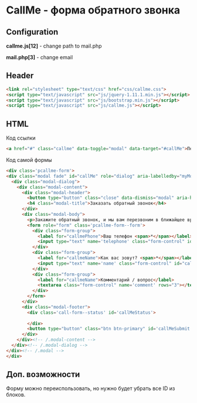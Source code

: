 CallMe - форма обратного звонка
===============================
Configuration
---

**callme.js[12]**  - change path to mail.php

**mail.php[3]**  - change email

Header
--
```html
<link rel="stylesheet" type="text/css" href="css/callme.css">
<script type="text/javascript" src="js/jquery-1.11.1.min.js"></script>
<script type="text/javascript" src="js/bootstrap.min.js"></script>
<script type="text/javascript" src="js/callme.js"></script>
```

HTML
-----------
Код ссылки
```html
<a href="#" class="callme" data-toggle="modal" data-target="#callMe">Перезвоните мне</a>
```

Код самой формы
```html
<div class='pcallme-form'>
<div class="modal fade" id="callMe" role="dialog" aria-labelledby="myModalLabel" aria-hidden="true">
  <div class="modal-dialog">
    <div class="modal-content">
      <div class="modal-header">
        <button type="button" class="close" data-dismiss="modal" aria-hidden="true">&times;</button>
        <h4 class="modal-title">Заказать обратный звонок</h4>
      </div>
      <div class="modal-body">
        <p>Закажите обратный звонок, и мы вам перезвоним в ближайщее время!</p>
        <form role="form" class='pcallme-form--form'>
		  <div class="form-group">
		    <label for="callmePhone">Ваш телефон <span>*</span></label>
		    <input type="text" name='telephone' class="form-control" id="callmePhone" placeholder="Контактный номер телефона">
		  </div>
		  <div class="form-group">
		    <label for="callmeName">Как вас зовут? <span>*</span></label>
		    <input type="text" name='name' class="form-control" id="callmeName" placeholder="Представьтесь пожалуйста">
		  </div>
		  <div class="form-group">
		    <label for="callmeName">Комментарий / вопрос</label>
		    <textarea class="form-control" name='comment' rows="3"></textarea>
		  </div>
		</form>
      </div>
      <div class="modal-footer"> 
      	<div class='call-form--status' id='callMeStatus'>
      		
      	</div>       
        <button type="button" class="btn btn-primary" id='callMeSubmit'>Заказать звонок</button>
      </div>
    </div><!-- /.modal-content -->
  </div><!-- /.modal-dialog -->
</div><!-- /.modal -->
</div>
```


Доп. возможности
---------------
Форму можно переиспользовать, но нужно будет убрать все ID из блоков. 
